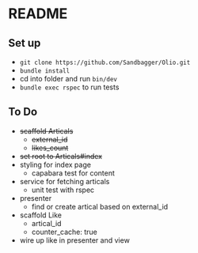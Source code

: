 # README

## Set up 
* `git clone https://github.com/Sandbagger/Olio.git`
* `bundle install`
* cd into folder and run `bin/dev`
* `bundle exec rspec` to run tests 

## To Do
* ~~scaffold Articals~~
  * ~~external_id~~
  * ~~likes_count~~
* ~~set root to Articals#index~~
* styling for index page 
  * capabara test for content 
* service for fetching articals
  - unit test with rspec
* presenter
  * find or create artical based on external_id
* scaffold Like
  * artical_id
  * counter_cache: true 
* wire up like in presenter and view 



